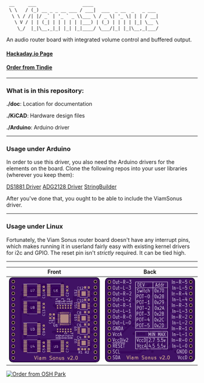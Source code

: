      __     ___                 ____                        
     \ \   / (_) __ _ _ __ ___ / ___|  ___  _ __  _   _ ___
      \ \ / /| |/ _` | '_ ` _ \\___ \ / _ \| '_ \| | | / __|
       \ V / | | (_| | | | | | |___) | (_) | | | | |_| \__ \
        \_/  |_|\__,_|_| |_| |_|____/ \___/|_| |_|\__,_|___/


An audio router board with integrated volume control and buffered output.

#### [Hackaday.io Page](https://hackaday.io/project/168501-viam-sonus-20)

#### [Order from Tindie](https://www.tindie.com/products/18586/)

------------------------

### What is in this repository:

**./doc**:  Location for documentation

**./KiCAD**:  Hardware design files

**./Arduino**:  Arduino driver

------------------------

### Usage under Arduino

In order to use this driver, you also need the Arduino drivers for the elements on the board. Clone the following repos into your user libraries (wherever you keep them):

[DS1881 Driver](https://github.com/jspark311/DS1881-Breakout/tree/master/Arduino)
[ADG2128 Driver](https://github.com/jspark311/ADG2128-Breakout/tree/master/Arduino)
[StringBuilder](https://github.com/jspark311/CppPotpourri)

After you've done that, you ought to be able to include the ViamSonus driver.

------------------------

### Usage under Linux

Fortunately, the Viam Sonus router board doesn't have any interrupt pins, which makes running it in userland fairly easy with existing kernel drivers for i2c and GPIO. The reset pin isn't _strictly_ required. It can be tied high.

------------------------

Front | Back
:-------:|:------:
![Front](osh-render-front.png)  | ![Back](osh-render-back.png)

[<img src="https://oshpark.com/assets/badge-5b7ec47045b78aef6eb9d83b3bac6b1920de805e9a0c227658eac6e19a045b9c.png" alt="Order from OSH Park">](https://oshpark.com/shared_projects/njoN7jnq)
